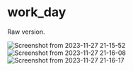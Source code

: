 # work_day
Raw version.

![Screenshot from 2023-11-27 21-15-52](https://github.com/Ellain121/work_day/assets/87692555/ae71035a-3718-4b23-9d46-4ff35fa18210)
![Screenshot from 2023-11-27 21-16-08](https://github.com/Ellain121/work_day/assets/87692555/ec81c262-654c-4028-a16a-40f269c54495)
![Screenshot from 2023-11-27 21-16-17](https://github.com/Ellain121/work_day/assets/87692555/40d65810-504a-4b1d-b1f4-014759900129)
